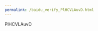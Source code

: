 ```yaml
---
permalink: /baidu_verify_PlHCVLAuvD.html
---
```


<html>
    <head></head>
    <body>PlHCVLAuvD</body>
</html>